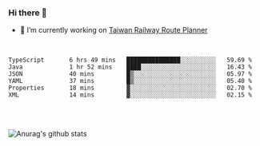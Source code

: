 ### Hi there 👋

- 🔭 I’m currently working on [Taiwan Railway Route Planner](https://github.com/Taiwan-Railway-Route-Planner)

<br/>

<!--START_SECTION:waka-->

```text
TypeScript       6 hrs 49 mins   ███████████████░░░░░░░░░░   59.69 %
Java             1 hr 52 mins    ████░░░░░░░░░░░░░░░░░░░░░   16.43 %
JSON             40 mins         █▒░░░░░░░░░░░░░░░░░░░░░░░   05.97 %
YAML             37 mins         █▒░░░░░░░░░░░░░░░░░░░░░░░   05.40 %
Properties       18 mins         ▓░░░░░░░░░░░░░░░░░░░░░░░░   02.70 %
XML              14 mins         ▓░░░░░░░░░░░░░░░░░░░░░░░░   02.15 %
```

<!--END_SECTION:waka-->

<br/>
<br/>

![Anurag's github stats](https://github-readme-stats.vercel.app/api?username=DepickereSven&show_icons=true&theme=tokyonight)



<!--
**DepickereSven/DepickereSven** is a ✨ _special_ ✨ repository because its `README.md` (this file) appears on your GitHub profile.

Here are some ideas to get you started:

- 🔭 I’m currently working on ...
- 🌱 I’m currently learning ...
- 👯 I’m looking to collaborate on ...
- 🤔 I’m looking for help with ...
- 💬 Ask me about ...
- 📫 How to reach me: ...
- 😄 Pronouns: ...
- ⚡ Fun fact: ...
-->
